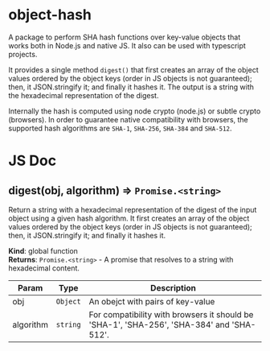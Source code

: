 # object-hash

A package to perform SHA hash functions over key-value objects that works both in Node.js and native JS. It also can be used with typescript projects.

It provides a single method `digest()` that first creates an array of the object values ordered by the object keys (order in JS objects is not guaranteed); then, it JSON.stringify it; and finally it hashes it. The output is a string with the hexadecimal representation of the digest.

Internally the hash is computed using node crypto (node.js) or subtle crypto (browsers).
In order to guarantee native compatibility with browsers, the supported hash algorithms are `SHA-1`, `SHA-256`, `SHA-384` and `SHA-512`.

# JS Doc

<a name="digest"></a>

## digest(obj, algorithm) ⇒ <code>Promise.&lt;string&gt;</code>
Return a string with a hexadecimal representation of the digest of the input object using a given hash algorithm.
It first creates an array of the object values ordered by the object keys (order in JS objects is not guaranteed);
then, it JSON.stringify it; and finally it hashes it.

**Kind**: global function  
**Returns**: <code>Promise.&lt;string&gt;</code> - A promise that resolves to a string with hexadecimal content.  

| Param | Type | Description |
| --- | --- | --- |
| obj | <code>Object</code> | An obejct with pairs of key-value |
| algorithm | <code>string</code> | For compatibility with browsers it should be 'SHA-1', 'SHA-256', 'SHA-384' and 'SHA-512'. |

